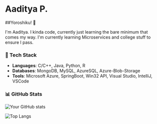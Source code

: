 # Aaditya P.

##Yoroshiku! 👋

I'm Aaditya. I kinda code, currently just learning the bare minimum that comes my way.
I'm currently learning Microservices and college stuff to ensure I pass.
### 💼 Tech Stack

- **Languages**: C/C++, Java, Python, R
- **Databases**: MongoDB, MySQL, AzureSQL, Azure-Blob-Storage
- **Tools**: Microsoft Azure, SpringBoot, Win32 API, Visual Studio, IntelliJ, VSCode 

### 📊 GitHub Stats

![Your GitHub stats](https://github-readme-stats.vercel.app/api?username=Aaditatgithub&show_icons=true&theme=radical)

![Top Langs](https://github-readme-stats.vercel.app/api/top-langs/?username=Aaditatgithub&layout=compact&theme=radical)


